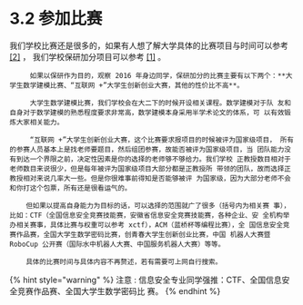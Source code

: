 # 3.2 参加比赛

我们学校比赛还是很多的，如果有人想了解大学具体的比赛项目与时间可以参考 [\[2\]](3.5-ben-zhang-can-kao-wen-xian.md) ， 我们学校保研加分项目可以参考 [\[1\]](3.5-ben-zhang-can-kao-wen-xian.md) 。 

         如果以保研作为目的，观察 2016 年身边同学，保研加分的比赛主要有以下两个：**大 学生数学建模比赛、“互联网 +”大学生创新创业大赛，其他的性价比不高**。 

         大学生数学建模比赛，我们学校会在大二下的时候开设相关课程。数学建模对于队 友和自身对于数学建模的熟悉程度要求非常高，数学建模本身采用半学术论文的体系，可 以有效锻炼大家相关能力。

         “互联网 +”大学生创新创业大赛，这个比赛要求报项目的时候被评为国家级项目， 所有的参赛人员基本上是找老师要题目，然后组团参赛，故能否被评为国家级项目，当 团队能力没有到达一个界限之前，决定性因素是你的选择的老师够不够给力。我们学校 正教授数目相对于老师数目来说很少，但是每年被评为国家级项目大部分都是正教授所 带领的团队，故而选择正教授相对来说几率大一些。但是你很难事前得知是否能够被评 为国家级，因为大部分老师不会和你打这个包票，所有还是很看运气的。 

        但如果以提高自身能力为目标的话，可以选择的范围就广了很多（括号内为相关赛 事），比如：CTF（全国信息安全竞赛技能赛，安徽省信息安全竞赛技能赛，各种企业、安 全机构举办相关赛事，具体比赛与权重可以参考 xctf），ACM（蓝桥杯等编程比赛），全 国信息安全竞赛作品赛，全国大学生数学密码比赛，创青春大学生创新创业比赛，中国 机器人大赛暨 RoboCup 公开赛（国际水中机器人大赛、中国服务机器人大赛）等等。

        具体的比赛时间与具体内容不再赘述，若有需要可上网自行搜索。  

{% hint style="warning" %}
注意 : 信息安全专业同学强推：CTF、全国信息安全竞赛作品赛、全国大学生数学密码比 赛。
{% endhint %}

